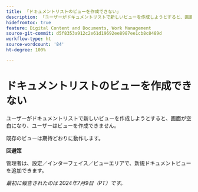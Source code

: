 ```yaml
---
title: 「ドキュメントリストのビューを作成できない」
description: 「ユーザーがドキュメントリストで新しいビューを作成しようとすると、画面が空白になり、ユーザーはビューを作成できません。」
hidefromtoc: true
feature: Digital Content and Documents, Work Management
source-git-commit: d5f8353a912c2e61d19692ee8987ee1cb8c8489d
workflow-type: ht
source-wordcount: '84'
ht-degree: 100%

---
```



# ドキュメントリストのビューを作成できない

ユーザーがドキュメントリストで新しいビューを作成しようとすると、画面が空白になり、ユーザーはビューを作成できません。

既存のビューは期待どおりに動作します。

**回避策**

管理者は、設定／インターフェイス／ビューエリアで、新規ドキュメントビューを追加できます。

_最初に報告されたのは 2024年7月9日（PT）です。_
